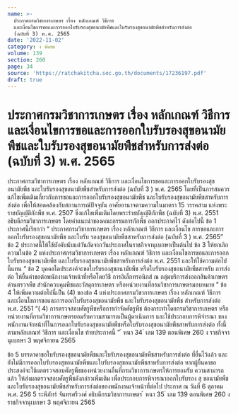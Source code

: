 ```yaml
---
name: >-
  ประกาศกรมวิชาการเกษตร เรื่อง หลักเกณฑ์ วิธีการ
  และเงื่อนไขการขอและการออกใบรับรองสุขอนามัยพืชและใบรับรองสุขอนามัยพืชสำหรับการส่งต่อ
  (ฉบับที่ 3) พ.ศ. 2565
date: '2022-11-02'
category: ง พิเศษ
volume: 139
section: 260
page: 34
source: 'https://ratchakitcha.soc.go.th/documents/17236197.pdf'
draft: true
---
```


# ประกาศกรมวิชาการเกษตร เรื่อง หลักเกณฑ์ วิธีการ และเงื่อนไขการขอและการออกใบรับรองสุขอนามัยพืชและใบรับรองสุขอนามัยพืชสำหรับการส่งต่อ (ฉบับที่ 3) พ.ศ. 2565

ประกาศกรมวิชาการเกษตร เรื่อง หลักเกณฑ์ วิธีการ และเงื่อนไขการขอและการออกใบรับรองสุขอนามัยพืช และใบรับรองสุขอนามัยพืชสำหรับการส่งต่อ (ฉบับที่ 3 ) พ.ศ. 2565 โดยที่เป็นการสมควรแก้ไขเพิ่มเติมเกี่ยวกับการขอและการออกใบรับรองสุขอนามัยพืช และใบรับรองสุขอนามัยพืชสาหรับการส่งต่อ เพื่อให้สอดคล้องกับสถานการณ์ปัจจุบัน อาศัยอานาจตามความในมาตรา 15 วรรคสาม แห่งพระราชบัญญัติกักพืช พ.ศ. 2507 ซึ่งแก้ไขเพิ่มเติมโดยพระรำชบัญญัติกักพืช (ฉบับที่ 3) พ.ศ. 2551 อธิบดีกรมวิชาการเกษตร โดยคำแนะนำของคณะกรรมการกักพืช ออกประกาศไว้ ดังต่อไปนี้ ข้อ 1 ประกาศนี้เรียกว่า “ ประกาศกรมวิชาการเกษตร เรื่อง หลักเกณฑ์ วิธีการ และเงื่อนไข การขอและการออกใบรับรองสุขอนามัยพืช และใบรับ รองสุขอนามัยพืชสาหรับการส่งต่อ (ฉบับที่ 3 ) พ.ศ. 2565” ข้อ 2 ประกาศนี้ให้ใช้บังคับนับแต่วันถัดจากวันประกาศในราชกิจจานุเบกษาเป็นต้นไป ข้อ 3 ให้ยกเลิกความในข้อ 2 แห่งประกาศกรมวิชาการเกษตร เรื่อง หลักเกณฑ์ วิธีการ และเงื่อนไขการขอและการออกใบรับรองสุขอนามัยพืช และใบรับรองสุขอนามัยพืชสาหรับการส่งต่อ พ.ศ. 2551 และให้ใช้ความต่อไปนี้แทน “ ข้อ 2 บุคคลใดประสงค์จะขอใบรับรองสุขอนามัยพืช หรือใบรับรองสุขอนามัยพืชสาหรับ การส่งต่อ ให้ยื่นคำขอต่อพนักงานเจ้าหน้าที่หรือโดยวิธี การอิเล็กทรอนิกส์ ณ กลุ่มบริการส่งออกสินค้าเกษตร ด่านตรวจพืช สำนักควบคุมพืชและวัสดุการเกษตร หรือหน่วยงานที่กรมวิชาการเกษตรมอบหมาย ” ข้อ 4 ให้เพิ่มความต่อไปนี้เป็น (4) ของข้อ 4 แห่งประกาศกรมวิชาการเกษตร เรื่อง หลักเกณฑ์ วิธีการ และเงื่อนไขการขอและการออกใบรับรองสุขอนามัยพืช และใบรับรองสุขอนามัยพืช สำหรับการส่งต่อ พ.ศ. 2551 “( 4) การตรวจสอบศัตรูพืชหรือการกำจัดศัตรูพืช ต้องกระทำโดยกรมวิชาการเกษตร หรือหน่วยงานที่กรมวิชาการเกษตรยอมรับความสามารถเป็นผู้ดาเนินการ และใช้ประกอบการพิจำรณา ของพนักงานเจ้าหน้าที่ในการออกใบรับรองสุขอนามัยพืชหรือใบรับรองสุขอนามัยพืชสาหรับการส่งต่อ ทั้งนี้ ตามหลักเกณฑ์ วิธีการ และเงื่อนไข ท้ายประกาศนี้ ” ้ หนา 34 ่ เลม 139 ตอนพิเศษ 260 ง ราชกิจจานุเบกษา 3 พฤศจิกายน 2565

ข้อ 5 บรรดาคาขอใบรับรองสุขอนามัยพืชและใบรับรองสุขอนามัยพืชสาหรับการส่งต่อ ที่ยื่นไว้แล้ว และยังไม่มีการออกใบรับรองสุขอนามัยพืชและใบรับรองสุขอนามัยพืชสาหรับการส่งต่อ หากผู้ยื่นคาขอประสงค์จะใช้ผลตรวจสอบศัตรูพืชของหน่วยงานอื่นที่กรมวิชาการเกษตรให้การยอมรับ ความสามารถแล้ว ให้ส่งผลตรวจสอบศัตรูพืชดังกล่าวเพิ่มเติม เพื่อประกอบการพิจารณาออกใบรับรอง สุ ขอนามัยพืชและใบรับรองสุขอนามัยพืชสำหรับการส่งต่อของพนักงานเจ้าหน้าที่ต่อไป ประกาศ ณ วันที่ 6 ตุลาคม พ.ศ. 256 5 ระพีภัทร์ จันทรศรีวงศ์ อธิบดีกรมวิชาการเกษตร ้ หนา 35 ่ เลม 139 ตอนพิเศษ 260 ง ราชกิจจานุเบกษา 3 พฤศจิกายน 2565

















